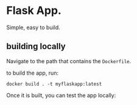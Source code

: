 # Flask App. 
Simple, easy to build.

## building locally
Navigate to the path that contains the `Dockerfile`.

to build the app, run:
```
docker build . -t myflaskapp:latest
```

Once it is built, you can test the app locally:

